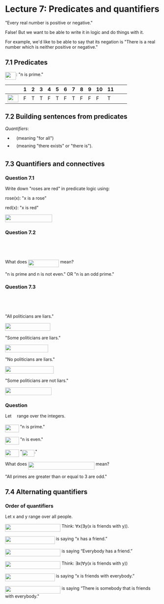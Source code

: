 # Lecture 7: Predicates and quantifiers

"Every real number is positive or negative."

False! But we want to be able to write it in logic and do things with it.

For example, we'd like to be able to say that its negation is "There is a real
number which is neither positive or negative."

## 7.1 Predicates

<img src="https://rawgit.com/dylanpinn/MAT1830/master//lectures/tex/e720ef2e3dc10278f2cc0341a8635074.svg?invert_in_darkmode" align=middle width=35.48919pt height=24.65759999999998pt/>: "n is prime."

| <img src="https://rawgit.com/dylanpinn/MAT1830/master//lectures/tex/55a049b8f161ae7cfeb0197d75aff967.svg?invert_in_darkmode" align=middle width=9.867000000000003pt height=14.155350000000013pt/> | 1 | 2 | 3 | 4 | 5 | 6 | 7 | 8 | 9 | 10 | 11 | <img src="https://rawgit.com/dylanpinn/MAT1830/master//lectures/tex/76aacde399706233c450f7a48e28adb4.svg?invert_in_darkmode" align=middle width=19.178115000000002pt height=14.155350000000013pt/> |
|-----|---|---|---|---|---|---|---|---|---|----|----|---------|
| <img src="https://rawgit.com/dylanpinn/MAT1830/master//lectures/tex/e720ef2e3dc10278f2cc0341a8635074.svg?invert_in_darkmode" align=middle width=35.48919pt height=24.65759999999998pt/> |F|T | T | F | T | F | T | F | F | F  |  T | <img src="https://rawgit.com/dylanpinn/MAT1830/master//lectures/tex/76aacde399706233c450f7a48e28adb4.svg?invert_in_darkmode" align=middle width=19.178115000000002pt height=14.155350000000013pt/> |

## 7.2 Building sentences from predicates

_Quantifiers_:

- <img src="https://rawgit.com/dylanpinn/MAT1830/master//lectures/tex/ecea226b5977d1a327732124dccb8969.svg?invert_in_darkmode" align=middle width=9.132585000000002pt height=22.831379999999992pt/> (meaning "for all")
- <img src="https://rawgit.com/dylanpinn/MAT1830/master//lectures/tex/42353da95c0a3784bd8339b6e4fb1260.svg?invert_in_darkmode" align=middle width=9.132585000000002pt height=22.831379999999992pt/> (meaning "there exists" or "there is").

## 7.3 Quantifiers and connectives

### Question 7.1

Write down "roses are red" in predicate logic using:

rose(x): "x is a rose"

red(x): "x is red"

<img src="https://rawgit.com/dylanpinn/MAT1830/master//lectures/tex/8e5d5cee4ce9b587f97783a949902271.svg?invert_in_darkmode" align=middle width=152.56857pt height=24.65759999999998pt/>

### Question 7.2

<p align="center"><img src="https://rawgit.com/dylanpinn/MAT1830/master//lectures/tex/df97415f8172a229024f8fdd42b8180b.svg?invert_in_darkmode" align=middle width=142.47535499999998pt height=16.438356pt/></p>
<p align="center"><img src="https://rawgit.com/dylanpinn/MAT1830/master//lectures/tex/636115037645d5b7fae29df0bbef5ab0.svg?invert_in_darkmode" align=middle width=133.54274999999998pt height=16.438356pt/></p>

What does <img src="https://rawgit.com/dylanpinn/MAT1830/master//lectures/tex/bc8603105f0cd774b753dd97dabc42ca.svg?invert_in_darkmode" align=middle width=100.447215pt height=24.65759999999998pt/> mean?

"n is prime and n is not even." OR "n is an odd prime."

### Question 7.3

<p align="center"><img src="https://rawgit.com/dylanpinn/MAT1830/master//lectures/tex/df8bbdcd15bd129bf9384026dbff6821.svg?invert_in_darkmode" align=middle width=190.76475pt height=16.438356pt/></p>
<p align="center"><img src="https://rawgit.com/dylanpinn/MAT1830/master//lectures/tex/f21ef815b40acdd01084ee3cd3356046.svg?invert_in_darkmode" align=middle width=148.84716pt height=16.438356pt/></p>

"All politicians are liars."

<img src="https://rawgit.com/dylanpinn/MAT1830/master//lectures/tex/7d8af122d1d9cd2a6aa985cf1c261583.svg?invert_in_darkmode" align=middle width=147.40885499999996pt height=24.65759999999998pt/>

"Some politicians are liars."

<img src="https://rawgit.com/dylanpinn/MAT1830/master//lectures/tex/84e4a36e0edfbb12f5286a443f86d2a0.svg?invert_in_darkmode" align=middle width=140.102985pt height=24.65759999999998pt/>

"No politicians are liars."

<img src="https://rawgit.com/dylanpinn/MAT1830/master//lectures/tex/8a4670f0458facc0e31de16ec71d6b7b.svg?invert_in_darkmode" align=middle width=158.368155pt height=24.65759999999998pt/>

"Some politicians are not liars."

<img src="https://rawgit.com/dylanpinn/MAT1830/master//lectures/tex/77edd86bd9299e652d197b58f13560bd.svg?invert_in_darkmode" align=middle width=151.061955pt height=24.65759999999998pt/>

### Question

Let <img src="https://rawgit.com/dylanpinn/MAT1830/master//lectures/tex/55a049b8f161ae7cfeb0197d75aff967.svg?invert_in_darkmode" align=middle width=9.867000000000003pt height=14.155350000000013pt/> range over the integers.

<img src="https://rawgit.com/dylanpinn/MAT1830/master//lectures/tex/c8c02a6fffa7cbdf49bc81021a13e318.svg?invert_in_darkmode" align=middle width=44.621445pt height=24.65759999999998pt/> "n is prime."

<img src="https://rawgit.com/dylanpinn/MAT1830/master//lectures/tex/da1213b6cdc8fd55abf73929a239e5cd.svg?invert_in_darkmode" align=middle width=44.8668pt height=24.65759999999998pt/> "n is even."

<img src="https://rawgit.com/dylanpinn/MAT1830/master//lectures/tex/7cef5b7dc8769438eb9d946c46331097.svg?invert_in_darkmode" align=middle width=44.70939pt height=24.65759999999998pt/> "<img src="https://rawgit.com/dylanpinn/MAT1830/master//lectures/tex/84872ff6fed071721ce0bdbc5e6a80be.svg?invert_in_darkmode" align=middle width=40.003755pt height=21.18732pt/>."

What does <img src="https://rawgit.com/dylanpinn/MAT1830/master//lectures/tex/ac9fc2ab8274b08d26551ee5ccdc5691.svg?invert_in_darkmode" align=middle width=216.43165499999995pt height=24.65759999999998pt/> mean?

"All primes are greater than or equal to 3 are odd."

## 7.4 Alternating quantifiers

### Order of quantifiers

Let x and y range over all people.

<img src="https://rawgit.com/dylanpinn/MAT1830/master//lectures/tex/d6c5bc14f61bdf78d9bbbf1e94c7cd75.svg?invert_in_darkmode" align=middle width=180.153105pt height=24.65759999999998pt/> Think: ∀x(∃y(x is friends
with y)).

<img src="https://rawgit.com/dylanpinn/MAT1830/master//lectures/tex/ff909371fdb83cca6f2cd3e326554342.svg?invert_in_darkmode" align=middle width=161.62525499999998pt height=24.65759999999998pt/> is saying “x has a friend.”

<img src="https://rawgit.com/dylanpinn/MAT1830/master//lectures/tex/d6c5bc14f61bdf78d9bbbf1e94c7cd75.svg?invert_in_darkmode" align=middle width=180.153105pt height=24.65759999999998pt/> is saying “Everybody has a
friend.”

<img src="https://rawgit.com/dylanpinn/MAT1830/master//lectures/tex/e93cf46348ef04504ee20a11551c387f.svg?invert_in_darkmode" align=middle width=180.153105pt height=24.65759999999998pt/> Think: ∃x(∀y(x is friends
with y))

<img src="https://rawgit.com/dylanpinn/MAT1830/master//lectures/tex/d7c12f651998dcea8f65a7566d15d9bb.svg?invert_in_darkmode" align=middle width=161.62525499999998pt height=24.65759999999998pt/> is saying “x is friends with
everybody.”

<img src="https://rawgit.com/dylanpinn/MAT1830/master//lectures/tex/e93cf46348ef04504ee20a11551c387f.svg?invert_in_darkmode" align=middle width=180.153105pt height=24.65759999999998pt/> is saying “There is
somebody that is friends with everybody."

